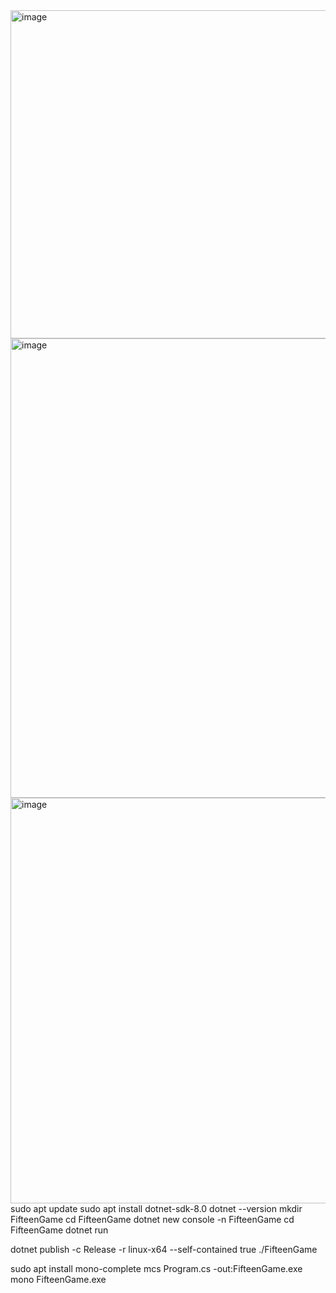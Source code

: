 <img width="858" height="525" alt="image" src="https://github.com/user-attachments/assets/92e51cd9-e594-40ff-bee2-108eb2615933" />
<img width="848" height="735" alt="image" src="https://github.com/user-attachments/assets/1f93fd86-e866-436b-bfe5-b137b3f82216" />
<img width="985" height="649" alt="image" src="https://github.com/user-attachments/assets/3f664910-ec3d-44c2-adb0-04ead9380bdf" />
sudo apt update
sudo apt install dotnet-sdk-8.0
dotnet --version
mkdir FifteenGame
cd FifteenGame
dotnet new console -n FifteenGame
cd FifteenGame
dotnet run

dotnet publish -c Release -r linux-x64 --self-contained true
./FifteenGame

sudo apt install mono-complete
mcs Program.cs -out:FifteenGame.exe
mono FifteenGame.exe
